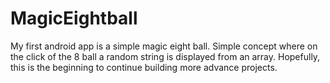 # MagicEightball

My first android app is a simple magic eight ball. 
Simple concept where on the click of the 8 ball a random string is displayed from an array.
Hopefully, this is the beginning to continue building more advance projects.
